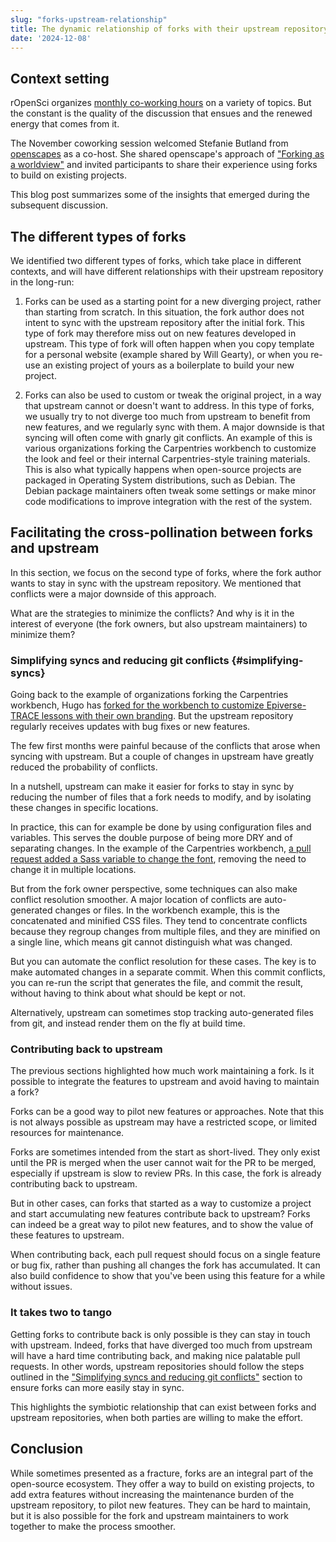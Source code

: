 ```yaml
---
slug: "forks-upstream-relationship"
title: The dynamic relationship of forks with their upstream repository
date: '2024-12-08'
---
```


## Context setting

rOpenSci organizes [monthly co-working hours](https://ropensci.org/coworking/) on a variety of topics.
But the constant is the quality of the discussion that ensues and the renewed energy that comes from it.

The November coworking session welcomed Stefanie Butland from [openscapes](https://www.openscapes.org/) as a co-host.
She shared openscape's approach of ["Forking as a worldview"](https://rladiesrome.org/talks/2024/meetup/11182024/index.html)
and invited participants to share their experience using forks to build on existing projects.

This blog post summarizes some of the insights that emerged during the subsequent discussion.

## The different types of forks

We identified two different types of forks, which take place in different contexts,
and will have different relationships with their upstream repository in the long-run:

1. Forks can be used as a starting point for a new diverging project, rather than starting from scratch.
In this situation, the fork author does not intent to sync with the upstream repository after the initial fork.
This type of fork may therefore miss out on new features developed in upstream.
This type of fork will often happen when you copy template for a personal website (example shared by Will Gearty), 
or when you re-use an existing project of yours as a boilerplate to build your new project.

2. Forks can also be used to custom or tweak the original project, 
in a way that upstream cannot or doesn't want to address.
In this type of forks, we usually try to not diverge too much from upstream to benefit from new features,
and we regularly sync with them.
A major downside is that syncing will often come with gnarly git conflicts.
An example of this is various organizations forking the Carpentries workbench to customize the look and feel or their internal Carpentries-style training materials.
This is also what typically happens when open-source projects are packaged in Operating System distributions, such as Debian.
The Debian package maintainers often tweak some settings or make minor code modifications to improve integration with the rest of the system.

## Facilitating the cross-pollination between forks and upstream

In this section, we focus on the second type of forks, 
where the fork author wants to stay in sync with the upstream repository.
We mentioned that conflicts were a major downside of this approach.

What are the strategies to minimize the conflicts? 
And why is it in the interest of everyone (the fork owners, but also upstream maintainers) to minimize them?

### Simplifying syncs and reducing git conflicts {#simplifying-syncs}

Going back to the example of organizations forking the Carpentries workbench,
Hugo has [forked for the workbench to customize Epiverse-TRACE lessons with their own branding](https://github.com/epiverse-trace/varnish/pull/7).
But the upstream repository regularly receives updates with bug fixes or new features.

The few first months were painful because of the conflicts that arose when syncing with upstream.
But a couple of changes in upstream have greatly reduced the probability of conflicts.

In a nutshell, upstream can make it easier for forks to stay in sync by reducing the number of files that a fork needs to modify,
and by isolating these changes in specific locations.

In practice, this can for example be done by using configuration files and variables.
This serves the double purpose of being more DRY and of separating changes.
In the example of the Carpentries workbench, [a pull request added a Sass variable to change the font](https://github.com/carpentries/varnish/pull/151), 
removing the need to change it in multiple locations.

But from the fork owner perspective, some techniques can also make conflict resolution smoother. 
A major location of conflicts are auto-generated changes or files.
In the workbench example, this is the concatenated and minified CSS files.
They tend to concentrate conflicts because they regroup changes from multiple files, 
and they are minified on a single line, which means git cannot distinguish what was changed.

But you can automate the conflict resolution for these cases.
The key is to make automated changes in a separate commit.
When this commit conflicts, you can re-run the script that generates the file,
and commit the result, without having to think about what should be kept or not.

Alternatively, upstream can sometimes stop tracking auto-generated files from git,
and instead render them on the fly at build time.

### Contributing back to upstream

The previous sections highlighted how much work maintaining a fork.
Is it possible to integrate the features to upstream and avoid having to maintain a fork?

Forks can be a good way to pilot new features or approaches.
Note that this is not always possible as upstream may have a restricted scope, or limited resources for maintenance.

Forks are sometimes intended from the start as short-lived.
They only exist until the PR is merged when the user cannot wait for the PR to be merged, especially if upstream is slow to review PRs.
In this case, the fork is already contributing back to upstream.

But in other cases, can forks that started as a way to customize a project and start accumulating new features contribute back to upstream?
Forks can indeed be a great way to pilot new features, and to show the value of these features to upstream.

When contributing back, each pull request should focus on a single feature or bug fix, rather than pushing all changes the fork has accumulated.
It can also build confidence to show that you've been using this feature for a while without issues.

### It takes two to tango

Getting forks to contribute back is only possible is they can stay in touch with upstream.
Indeed, forks that have diverged too much from upstream will have a hard time contributing back, and making nice palatable pull requests.
In other words, upstream repositories should follow the steps outlined in the ["Simplifying syncs and reducing git conflicts"](#simplifying-syncs) section to ensure forks can more easily stay in sync.

This highlights the symbiotic relationship that can exist between forks and upstream repositories, when both parties are willing to make the effort.

## Conclusion

While sometimes presented as a fracture, forks are an integral part of the open-source ecosystem.
They offer a way to build on existing projects, to add extra features without increasing the maintenance burden of the upstream repository, to pilot new features.
They can be hard to maintain, but it is also possible for the fork and upstream maintainers to work together to make the process smoother.
